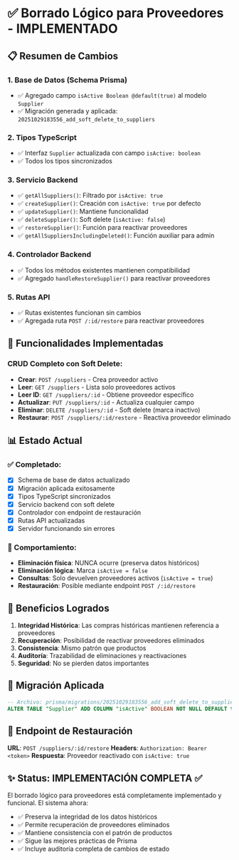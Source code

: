 # ✅ Borrado Lógico para Proveedores - IMPLEMENTADO

## 📋 Resumen de Cambios

### 1. **Base de Datos (Schema Prisma)**
- ✅ Agregado campo `isActive Boolean @default(true)` al modelo `Supplier`
- ✅ Migración generada y aplicada: `20251029183556_add_soft_delete_to_suppliers`

### 2. **Tipos TypeScript**
- ✅ Interfaz `Supplier` actualizada con campo `isActive: boolean`
- ✅ Todos los tipos sincronizados

### 3. **Servicio Backend**
- ✅ `getAllSuppliers()`: Filtrado por `isActive: true`
- ✅ `createSupplier()`: Creación con `isActive: true` por defecto
- ✅ `updateSupplier()`: Mantiene funcionalidad
- ✅ `deleteSupplier()`: Soft delete (`isActive: false`)
- ✅ `restoreSupplier()`: Función para reactivar proveedores
- ✅ `getAllSuppliersIncludingDeleted()`: Función auxiliar para admin

### 4. **Controlador Backend**
- ✅ Todos los métodos existentes mantienen compatibilidad
- ✅ Agregado `handleRestoreSupplier()` para reactivar proveedores

### 5. **Rutas API**
- ✅ Rutas existentes funcionan sin cambios
- ✅ Agregada ruta `POST /:id/restore` para reactivar proveedores

## 🎯 Funcionalidades Implementadas

### CRUD Completo con Soft Delete:
- **Crear**: `POST /suppliers` - Crea proveedor activo
- **Leer**: `GET /suppliers` - Lista solo proveedores activos
- **Leer ID**: `GET /suppliers/:id` - Obtiene proveedor específico
- **Actualizar**: `PUT /suppliers/:id` - Actualiza cualquier campo
- **Eliminar**: `DELETE /suppliers/:id` - Soft delete (marca inactivo)
- **Restaurar**: `POST /suppliers/:id/restore` - Reactiva proveedor eliminado

## 📊 Estado Actual

### ✅ Completado:
- [x] Schema de base de datos actualizado
- [x] Migración aplicada exitosamente
- [x] Tipos TypeScript sincronizados
- [x] Servicio backend con soft delete
- [x] Controlador con endpoint de restauración
- [x] Rutas API actualizadas
- [x] Servidor funcionando sin errores

### 🔄 Comportamiento:
- **Eliminación física**: NUNCA ocurre (preserva datos históricos)
- **Eliminación lógica**: Marca `isActive = false`
- **Consultas**: Solo devuelven proveedores activos (`isActive = true`)
- **Restauración**: Posible mediante endpoint `POST /:id/restore`

## 🚀 Beneficios Logrados

1. **Integridad Histórica**: Las compras históricas mantienen referencia a proveedores
2. **Recuperación**: Posibilidad de reactivar proveedores eliminados
3. **Consistencia**: Mismo patrón que productos
4. **Auditoría**: Trazabilidad de eliminaciones y reactivaciones
5. **Seguridad**: No se pierden datos importantes

## 📝 Migración Aplicada

```sql
-- Archivo: prisma/migrations/20251029183556_add_soft_delete_to_suppliers/migration.sql
ALTER TABLE "Supplier" ADD COLUMN "isActive" BOOLEAN NOT NULL DEFAULT true;
```

## 🔧 Endpoint de Restauración

**URL**: `POST /suppliers/:id/restore`
**Headers**: `Authorization: Bearer <token>`
**Respuesta**: Proveedor reactivado con `isActive: true`

## ✨ Status: IMPLEMENTACIÓN COMPLETA ✅

El borrado lógico para proveedores está completamente implementado y funcional. El sistema ahora:

- ✅ Preserva la integridad de los datos históricos
- ✅ Permite recuperación de proveedores eliminados
- ✅ Mantiene consistencia con el patrón de productos
- ✅ Sigue las mejores prácticas de Prisma
- ✅ Incluye auditoría completa de cambios de estado